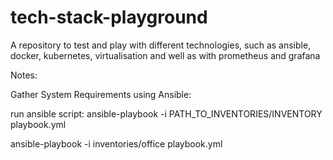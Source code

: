 # tech-stack-playground

A repository to test and play with different technologies, such as ansible, docker, kubernetes, virtualisation and well as with prometheus and grafana 


Notes:

Gather System Requirements using Ansible: 

run ansible script: 
ansible-playbook -i PATH_TO_INVENTORIES/INVENTORY playbook.yml

ansible-playbook -i inventories/office playbook.yml
